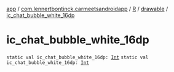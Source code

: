 [app](../../../index.md) / [com.lennertbontinck.carmeetsandroidapp](../../index.md) / [R](../index.md) / [drawable](index.md) / [ic_chat_bubble_white_16dp](./ic_chat_bubble_white_16dp.md)

# ic_chat_bubble_white_16dp

`static val ic_chat_bubble_white_16dp: `[`Int`](https://kotlinlang.org/api/latest/jvm/stdlib/kotlin/-int/index.html)
`static val ic_chat_bubble_white_16dp: `[`Int`](https://kotlinlang.org/api/latest/jvm/stdlib/kotlin/-int/index.html)